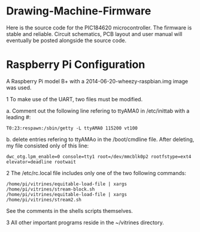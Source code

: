 Drawing-Machine-Firmware
========================

Here is the source code for the PIC184620 microcontroller. The firmware is stable and reliable. Circuit schematics, PCB layout and user manual will eventually be posted alongside the source code.

Raspberry Pi Configuration
========================
A Raspberry Pi model B+ with a 2014-06-20-wheezy-raspbian.img image was used.

1 To make use of the UART, two files must be modified.

  a. Comment out the following line refering to ttyAMA0 in /etc/inittab with a leading #:

    T0:23:respawn:/sbin/getty -L ttyAMA0 115200 vt100

  b. delete entries refering to ttyAMAo in the /boot/cmdline file. After deleting, my file
consisted only of this line:

    dwc_otg.lpm_enable=0 console=tty1 root=/dev/mmcblk0p2 rootfstype=ext4 elevator=deadline rootwait

2 The /etc/rc.local file includes only one of the two following commands:

    /home/pi/vitrines/equitable-load-file | xargs /home/pi/vitrines/stream-block.sh
    /home/pi/vitrines/equitable-load-file | xargs /home/pi/vitrines/stream2.sh

See the comments in the shells scripts themselves.

3 All other important programs reside in the ~/vitrines directory.



